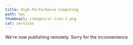 ```yaml
---
title: High-Performance Computing
path: hpc
thumbnail: /images/sr-icon-1.png
cat: services
---
```

We're now publishing remotely. Sorry for the inconvenience